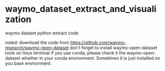 # waymo_dataset_extract_and_visualization
waymo dataset python extract code

noted: 
download the code from https://github.com/waymo-research/waymo-open-dataset
don't forget to install waymo-open-dataset tools on linux terminal
if you use conda, please check it the waymo-open-dataset whether in your conda environment. Sometimes it is just installed on you base environment.
